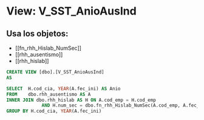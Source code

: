 # View: V_SST_AnioAusInd

## Usa los objetos:
- [[fn_rhh_Hislab_NumSec]]
- [[rhh_ausentismo]]
- [[rhh_hislab]]

```sql
CREATE VIEW [dbo].[V_SST_AnioAusInd]
AS

SELECT  H.cod_cia, YEAR(A.fec_ini) AS Anio
FROM    dbo.rhh_ausentismo AS A
INNER JOIN dbo.rhh_hislab AS H ON A.cod_emp = H.cod_emp
             AND H.num_sec = dbo.fn_rhh_Hislab_NumSec(A.cod_emp, A.fec_ini, 0, 0)
GROUP BY H.cod_cia, YEAR(A.fec_ini)

```
